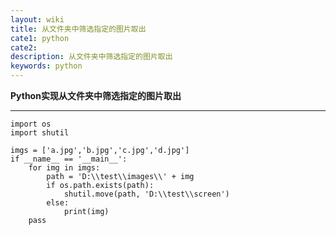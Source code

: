 ```yaml
---
layout: wiki
title: 从文件夹中筛选指定的图片取出
cate1: python
cate2:
description: 从文件夹中筛选指定的图片取出
keywords: python
---
```




**Python实现从文件夹中筛选指定的图片取出**

------




```
import os
import shutil

imgs = ['a.jpg','b.jpg','c.jpg','d.jpg']
if __name__ == '__main__':
    for img in imgs:
        path = 'D:\\test\\images\\' + img
        if os.path.exists(path):
            shutil.move(path, 'D:\\test\\screen')
        else:
            print(img)
    pass
```

